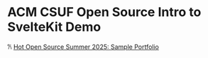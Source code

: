 # ACM CSUF Open Source Intro to SvelteKit Demo
𐙚 [Hot Open Source Summer 2025: Sample Portfolio](https://github.com/dianellasy/IntroToSvelteKitDemo/tree/main/hot_open_source_summer_2025/sample_portfolio)